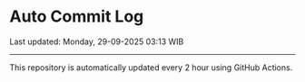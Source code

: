 # Auto Commit Log

Last updated: Monday, 29-09-2025 03:13 WIB

---

This repository is automatically updated every 2 hour using GitHub Actions.
